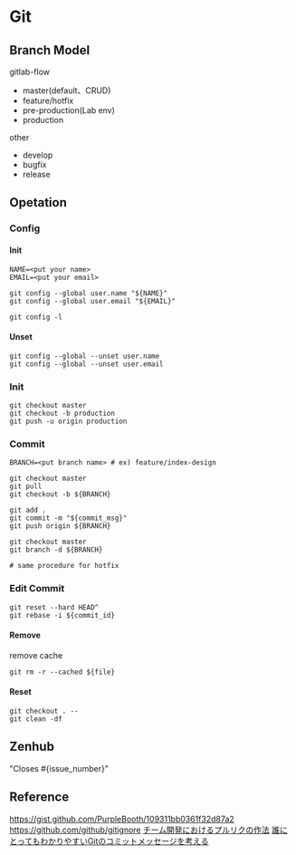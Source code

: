 # Git
## Branch Model
gitlab-flow

- master(default、CRUD)
- feature/hotfix
- pre-production(Lab env)
- production

other
- develop
- bugfix
- release

## Opetation
### Config
#### Init
```bash=
NAME=<put your name>
EMAIL=<put your email>

git config --global user.name "${NAME}"
git config --global user.email "${EMAIL}"

git config -l
```
#### Unset
```bash=
git config --global --unset user.name
git config --global --unset user.email
```

### Init
```bash=
git checkout master
git checkout -b production
git push -u origin production
```

### Commit
```bash=
BRANCH=<put branch name> # ex) feature/index-design

git checkout master
git pull
git checkout -b ${BRANCH}

git add .
git commit -m "${commit_msg}"
git push origin ${BRANCH}

git checkout master
git branch -d ${BRANCH}

# same procedure for hotfix
```

### Edit Commit
```bash=
git reset --hard HEAD^
git rebase -i ${commit_id}
```

#### Remove
remove cache
```bash=
git rm -r --cached ${file}
```

#### Reset
```bash=
git checkout . --
git clean -df
```

## Zenhub
"Closes #{issue_number}"

## Reference
<https://gist.github.com/PurpleBooth/109311bb0361f32d87a2>
<https://github.com/github/gitignore>
[チーム開発におけるプルリクの作法](https://qiita.com/ikuwow/items/fb52a54c086398eb5b92)
[誰にとってもわかりやすいGitのコミットメッセージを考える](https://www.tam-tam.co.jp/tipsnote/program/post16686.html)


